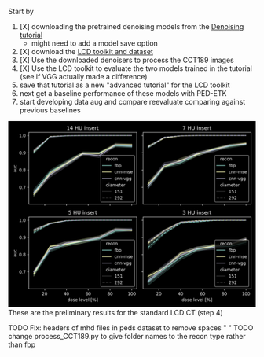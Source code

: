 Start by

1. [X] downloading the pretrained denoising models from the [Denoising tutorial](https://colab.research.google.com/drive/1N8V56eHEx3uIWIahBvRGAorszAziyAs7#scrollTo=FxrP4SiMdmUT)
    - might need to add a model save option
2. [X] download the [LCD toolkit and dataset](https://github.com/DIDSR/LCD_CT)
3. [X] Use the downloaded denoisers to process the CCT189 images
4. [X] Use the LCD toolkit to evaluate the two models trained in the tutorial (see if VGG actually made a difference)
5. save that tutorial as a new "advanced tutorial" for the LCD toolkit
6. next get a baseline performance of these models with PED-ETK
7. start developing data aug and compare reevaluate comparing against previous baselines

![Alt text](LCD_results.png)
These are the preliminary results for the standard LCD CT (step 4)

TODO Fix: headers of mhd files in peds dataset to remove spaces "    "
TODO change process_CCT189.py to give folder names to the recon type rather than fbp